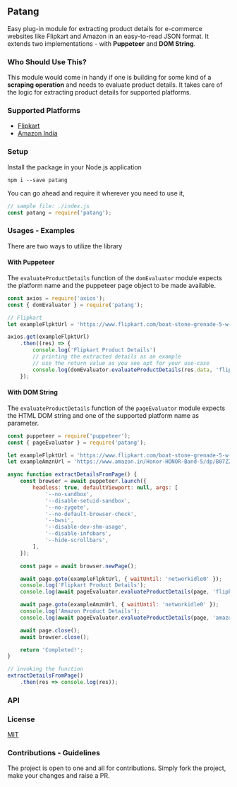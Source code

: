 ## Patang
Easy plug-in module for extracting product details for e-commerce websites like Flipkart and Amazon in an easy-to-read JSON format. It extends two implementations - with __Puppeteer__ and __DOM String__.

### Who Should Use This?
This module would come in handy if one is building for some kind of a __scraping operation__ and needs to evaluate product details. It takes care of the logic for extracting product details for supported platforms. 

### Supported Platforms
- [Flipkart](https://www.flipkart.com)
- [Amazon India](https://amazon.in) 

### Setup
Install the package in your Node.js application
```
npm i --save patang
```
You can go ahead and require it wherever you need to use it,
``` javascript
// sample file: ./index.js
const patang = require('patang');
```

### Usages - Examples
There are two ways to utilize the library
#### __With Puppeteer__
The `evaluateProductDetails` function of the `domEvaluator` module expects the platform name and the puppeteer page object to be made available.
```javascript
const axios = require('axios');
const { domEvaluator } = require('patang');

// Flipkart
let exampleFlpktUrl = 'https://www.flipkart.com/boat-stone-grenade-5-w-portable-bluetooth-speaker/p/itm0f38c2f530da5?pid=ACCFDBFR9ZCZTDGJ&lid=LSTACCFDBFR9ZCZTDGJUKDA7E&marketplace=FLIPKART&srno=b_1_1&otracker=hp_omu_Top%2BOffers_5_3.dealCard.OMU_MG06BUMHI8DW_3&otracker1=hp_omu_PINNED_neo%2Fmerchandising_Top%2BOffers_NA_dealCard_cc_5_NA_view-all_3&fm=neo%2Fmerchandising&iid=78c6c4aa-ba59-437b-b973-e57a583ee1c7.ACCFDBFR9ZCZTDGJ.SEARCH&ppt=browse&ppn=browse&ssid=ca4ygt9n0g0000001608474631861';

axios.get(exampleFlpktUrl)
    .then((res) => {
        console.log('Flipkart Product Details')
        // printing the extracted details as an example
        // use the return value as you see apt for your use-case 
        console.log(domEvaluator.evaluateProductDetails(res.data, 'flipkart'));
    });
```

#### __With DOM String__
The `evaluateProductDetails` function of the `pageEvaluator` module expects the HTML DOM string and one of the supported platform name as parameter.

``` javascript
const puppeteer = require('puppeteer');
const { pageEvaluator } = require('patang');

let exampleFlpktUrl = 'https://www.flipkart.com/boat-stone-grenade-5-w-portable-bluetooth-speaker/p/itm0f38c2f530da5?pid=ACCFDBFR9ZCZTDGJ&lid=LSTACCFDBFR9ZCZTDGJUKDA7E&marketplace=FLIPKART&srno=b_1_1&otracker=hp_omu_Top%2BOffers_5_3.dealCard.OMU_MG06BUMHI8DW_3&otracker1=hp_omu_PINNED_neo%2Fmerchandising_Top%2BOffers_NA_dealCard_cc_5_NA_view-all_3&fm=neo%2Fmerchandising&iid=78c6c4aa-ba59-437b-b973-e57a583ee1c7.ACCFDBFR9ZCZTDGJ.SEARCH&ppt=browse&ppn=browse&ssid=ca4ygt9n0g0000001608474631861';
let exampleAmznUrl = 'https://www.amazon.in/Honor-HONOR-Band-5/dp/B07Z26SS9G/?_encoding=UTF8&pd_rd_w=E2RZU&pf_rd_p=e60c70f0-0541-4ba5-b6fc-ada95198a5fe&pf_rd_r=FVVSZP80NMR76D87FG70&pd_rd_r=c469c8b3-2ea8-4cb2-b9e3-8ca2cd005fe4&pd_rd_wg=Xwn0L&ref_=pd_gw_crs_zg_bs_1984443031';

async function extractDetailsFromPage() {
    const browser = await puppeteer.launch({
        headless: true, defaultViewport: null, args: [
            '--no-sandbox',
            '--disable-setuid-sandbox',
            '--no-zygote',
            '--no-default-browser-check',
            '--bwsi',
            '--disable-dev-shm-usage',
            '--disable-infobars',
            '--hide-scrollbars',
        ],
    });

    const page = await browser.newPage();

    await page.goto(exampleFlpktUrl, { waitUntil: 'networkidle0' });
    console.log('Flipkart Product Details');
    console.log(await pageEvaluator.evaluateProductDetails(page, 'flipkart'));

    await page.goto(exampleAmznUrl, { waitUntil: 'networkidle0' });
    console.log('Amazon Product Details');
    console.log(await pageEvaluator.evaluateProductDetails(page, 'amazon'));

    await page.close();
    await browser.close();

    return 'Completed!';
}

// invoking the function
extractDetailsFromPage()
    .then(res => console.log(res));
```

### API


### License
[MIT](https://github.com/tejazz/patang/blob/main/LICENSE)

### Contributions - Guidelines
The project is open to one and all for contributions. Simply fork the project, make your changes and raise a PR. 
